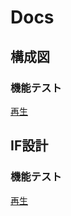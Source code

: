# Docs

## 構成図

### 機能テスト

[再生](docs/構成図/機能テスト/再生/再生.md)

## IF設計

### 機能テスト

[再生](docs/インターフェース設計/機能テスト/再生/再生.md)
